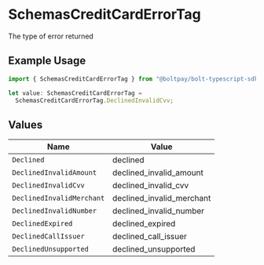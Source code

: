 # SchemasCreditCardErrorTag

The type of error returned

## Example Usage

```typescript
import { SchemasCreditCardErrorTag } from "@boltpay/bolt-typescript-sdk/models/errors";

let value: SchemasCreditCardErrorTag =
  SchemasCreditCardErrorTag.DeclinedInvalidCvv;
```

## Values

| Name                      | Value                     |
| ------------------------- | ------------------------- |
| `Declined`                | declined                  |
| `DeclinedInvalidAmount`   | declined_invalid_amount   |
| `DeclinedInvalidCvv`      | declined_invalid_cvv      |
| `DeclinedInvalidMerchant` | declined_invalid_merchant |
| `DeclinedInvalidNumber`   | declined_invalid_number   |
| `DeclinedExpired`         | declined_expired          |
| `DeclinedCallIssuer`      | declined_call_issuer      |
| `DeclinedUnsupported`     | declined_unsupported      |